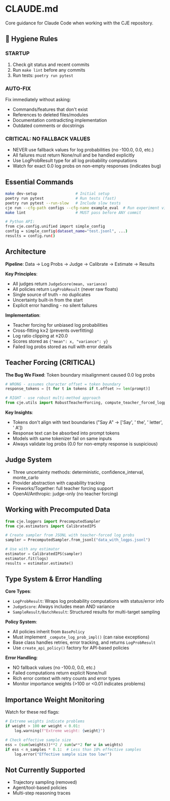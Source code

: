 # CLAUDE.md

Core guidance for Claude Code when working with the CJE repository.

## 🎯 Hygiene Rules

### STARTUP
1. Check git status and recent commits
2. Run `make lint` before any commits
3. Run tests: `poetry run pytest`

### AUTO-FIX
Fix immediately without asking:
- Commands/features that don't exist
- References to deleted files/modules
- Documentation contradicting implementation
- Outdated comments or docstrings

### CRITICAL: NO FALLBACK VALUES
- NEVER use fallback values for log probabilities (no -100.0, 0.0, etc.)
- All failures must return None/null and be handled explicitly
- Use LogProbResult type for all log probability computations
- Watch for exact 0.0 log probs on non-empty responses (indicates bug)

## Essential Commands
```bash
make dev-setup                 # Initial setup
poetry run pytest              # Run tests (fast)
poetry run pytest --run-slow   # Include slow tests
cje run --cfg-path configs --cfg-name example_eval  # Run experiment via CLI
make lint                      # MUST pass before ANY commit

# Python API:
from cje.config.unified import simple_config
config = simple_config(dataset_name="test.jsonl", ...)
results = config.run()
```

## Architecture

**Pipeline**: Data → Log Probs → Judge → Calibrate → Estimate → Results

**Key Principles**:
- All judges return `JudgeScore(mean, variance)`
- All policies return `LogProbResult` (never raw floats)
- Single source of truth - no duplicates
- Uncertainty built-in from the start
- Explicit error handling - no silent failures

**Implementation**:
- Teacher forcing for unbiased log probabilities
- Cross-fitting k≥2 (prevents overfitting)
- Log ratio clipping at ±20.0
- Scores stored as `{"mean": x, "variance": y}`
- Failed log probs stored as null with error details

## Teacher Forcing (CRITICAL)

**The Bug We Fixed**: Token boundary misalignment caused 0.0 log probs
```python
# WRONG - assumes character offset = token boundary
response_tokens = [t for t in tokens if t.offset >= len(prompt)]

# RIGHT - use robust multi-method approach
from cje.utils import RobustTeacherForcing, compute_teacher_forced_logprob
```

**Key Insights**:
- Tokens don't align with text boundaries ("Say A" → ['Say', ' the', ' letter', ' A'])
- Response text can be absorbed into prompt tokens
- Models with same tokenizer fail on same inputs
- Always validate log probs (0.0 for non-empty response is suspicious)

## Judge System
- Three uncertainty methods: deterministic, confidence_interval, monte_carlo
- Provider abstraction with capability tracking
- Fireworks/Together: full teacher forcing support
- OpenAI/Anthropic: judge-only (no teacher forcing)

## Working with Precomputed Data
```python
from cje.loggers import PrecomputedSampler
from cje.estimators import CalibratedIPS

# Create sampler from JSONL with teacher-forced log probs
sampler = PrecomputedSampler.from_jsonl("data_with_logps.jsonl")

# Use with any estimator
estimator = CalibratedIPS(sampler)
estimator.fit(logs)
results = estimator.estimate()
```

## Type System & Error Handling

**Core Types**:
- `LogProbResult`: Wraps log probability computations with status/error info
- `JudgeScore`: Always includes mean AND variance
- `SampleResult/BatchResult`: Structured results for multi-target sampling

**Policy System**:
- All policies inherit from `BasePolicy` 
- Must implement `_compute_log_prob_impl()` (can raise exceptions)
- Base class handles retries, error tracking, and returns `LogProbResult`
- Use `create_api_policy()` factory for API-based policies

**Error Handling**:
- NO fallback values (no -100.0, 0.0, etc.)
- Failed computations return explicit None/null
- Rich error context with retry counts and error types
- Monitor importance weights (>100 or <0.01 indicates problems)

## Importance Weight Monitoring

Watch for these red flags:
```python
# Extreme weights indicate problems
if weight > 100 or weight < 0.01:
    log.warning(f"Extreme weight: {weight}")

# Check effective sample size
ess = (sum(weights))**2 / sum(w**2 for w in weights)
if ess < n_samples * 0.1:  # Less than 10% effective samples
    log.error("Effective sample size too low!")
```

## Not Currently Supported
- Trajectory sampling (removed)
- Agent/tool-based policies
- Multi-step reasoning traces
